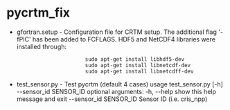 # pycrtm_fix
- gfortran.setup - Configuration file for CRTM setup. The additional flag '-fPIC' has been added to FCFLAGS.
                   HDF5 and NetCDF4 libraries were installed through:
  
                            sudo apt-get install libhdf5-dev
                            sudo apt-get install libnetcdf-dev
                            sudo apt-get install libnetcdff-dev




- test_sensor.py - Test pycrtm (default 4 cases) 
   usage test_sensor.py [-h] --sensor_id SENSOR_ID
        optional arguments:
          -h, --help            show this help message and exit
          --sensor_id SENSOR_ID
                                Sensor ID (i.e. cris_npp)
